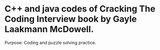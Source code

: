# C++ and java codes of Cracking The Coding Interview book by Gayle Laakmann McDowell. 
Purpose: Coding and puzzle solving practice. 
